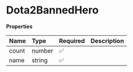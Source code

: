 # Dota2BannedHero

**Properties**

| Name  | Type   | Required | Description |
| :---- | :----- | :------- | :---------- |
| count | number | ✅       |             |
| name  | string | ✅       |             |

